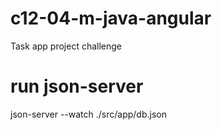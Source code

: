# c12-04-m-java-angular
Task app project challenge

# run json-server
json-server --watch ./src/app/db.json
